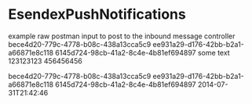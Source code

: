 EsendexPushNotifications
========================

example raw postman input to post to the inbound message controller
<InboundMessage>
 <Id>bece4d20-779c-4778-b08c-438a13cca5c9</Id>
 <MessageId>ee931a29-d176-42bb-b2a1-a66871e8c118</MessageId>
 <AccountId>6145d724-98cb-41a2-8c4e-4b81ef694897</AccountId>
 <MessageText>some text</MessageText>
 <From>123123123</From>
 <To>456456456</To>
</InboundMessage>

<MessageDelivered>
 <Id>bece4d20-779c-4778-b08c-438a13cca5c9</Id>
 <MessageId>ee931a29-d176-42bb-b2a1-a66871e8c118</MessageId>
 <AccountId>6145d724-98cb-41a2-8c4e-4b81ef694897</AccountId>
 <OccurredAt>2014-07-31T21:42:46</OccurredAt>
</MessageDelivered>
